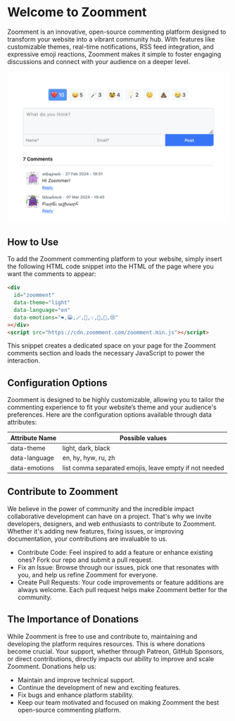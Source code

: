 # Welcome to Zoomment

Zoomment is an innovative, open-source commenting platform designed to transform your website into a vibrant community hub. With features like customizable themes, real-time notifications, RSS feed integration, and expressive emoji reactions, Zoomment makes it simple to foster engaging discussions and connect with your audience on a deeper level.

<img width="688" alt="Zoomment preview" src="https://raw.githubusercontent.com/zoomment/.github/main/zoomment-preview.png">


## How to Use

To add the Zoomment commenting platform to your website, simply insert the following HTML code snippet into the HTML of the page where you want the comments to appear:

```html
<div
  id="zoomment"
  data-theme="light"
  data-language="en"
  data-emotions="❤️,😀,🪄,🥸,💡,🤔,💩,😢"
></div>
<script src="https://cdn.zoomment.com/zoomment.min.js"></script>
```

This snippet creates a dedicated space on your page for the Zoomment comments section and loads the necessary JavaScript to power the interaction.

## Configuration Options

Zoomment is designed to be highly customizable, allowing you to tailor the commenting experience to fit your website’s theme and your audience's preferences. Here are the configuration options available through data attributes:

| Attribute Name | Possible values                                        |
| -------------- | ------------------------------------------------------ |
| data-theme     | light, dark, black                                     |
| data-language  | en, hy, hyw, ru, zh                                    |
| data-emotions  | list comma separated emojis, leave empty if not needed |

## Contribute to Zoomment

We believe in the power of community and the incredible impact collaborative development can have on a project. That's why we invite developers, designers, and web enthusiasts to contribute to Zoomment. Whether it's adding new features, fixing issues, or improving documentation, your contributions are invaluable to us.

- Contribute Code: Feel inspired to add a feature or enhance existing ones? Fork our repo and submit a pull request.
- Fix an Issue: Browse through our issues, pick one that resonates with you, and help us refine Zoomment for everyone.
- Create Pull Requests: Your code improvements or feature additions are always welcome. Each pull request helps make Zoomment better for the community.

## The Importance of Donations

While Zoomment is free to use and contribute to, maintaining and developing the platform requires resources. This is where donations become crucial. Your support, whether through Patreon, GitHub Sponsors, or direct contributions, directly impacts our ability to improve and scale Zoomment. Donations help us:

- Maintain and improve technical support.
- Continue the development of new and exciting features.
- Fix bugs and enhance platform stability.
- Keep our team motivated and focused on making Zoomment the best open-source commenting platform.
